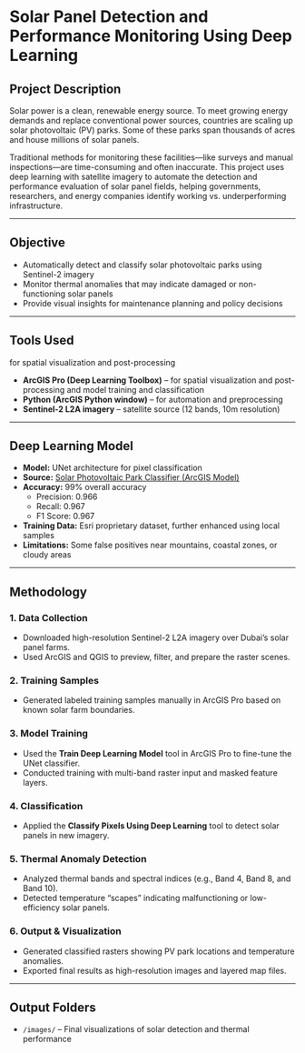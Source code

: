 # Solar Panel Detection and Performance Monitoring Using Deep Learning

## Project Description

Solar power is a clean, renewable energy source. To meet growing energy demands and replace conventional power sources, countries are scaling up solar photovoltaic (PV) parks. Some of these parks span thousands of acres and house millions of solar panels.

Traditional methods for monitoring these facilities—like surveys and manual inspections—are time-consuming and often inaccurate. This project uses deep learning with satellite imagery to automate the detection and performance evaluation of solar panel fields, helping governments, researchers, and energy companies identify working vs. underperforming infrastructure.

---

## Objective

- Automatically detect and classify solar photovoltaic parks using Sentinel-2 imagery  
- Monitor thermal anomalies that may indicate damaged or non-functioning solar panels  
- Provide visual insights for maintenance planning and policy decisions  

---

## Tools Used
 for spatial visualization and post-processing  
- **ArcGIS Pro (Deep Learning Toolbox)** – for spatial visualization and post-processing and model training and classification  
- **Python (ArcGIS Python window)** – for automation and preprocessing  
- **Sentinel-2 L2A imagery** – satellite source (12 bands, 10m resolution)

---

## Deep Learning Model

- **Model:** UNet architecture for pixel classification  
- **Source:** [Solar Photovoltaic Park Classifier (ArcGIS Model)](https://www.arcgis.com/home/item.html?id=55600a3a452c4b208d3c54026c3f7cd1)  
- **Accuracy:** 99% overall accuracy  
  - Precision: 0.966  
  - Recall: 0.967  
  - F1 Score: 0.967  
- **Training Data:** Esri proprietary dataset, further enhanced using local samples  
- **Limitations:** Some false positives near mountains, coastal zones, or cloudy areas  

---

## Methodology

### 1. Data Collection
- Downloaded high-resolution Sentinel-2 L2A imagery over Dubai’s solar panel farms.
- Used ArcGIS and QGIS to preview, filter, and prepare the raster scenes.

### 2. Training Samples
- Generated labeled training samples manually in ArcGIS Pro based on known solar farm boundaries.

### 3. Model Training
- Used the **Train Deep Learning Model** tool in ArcGIS Pro to fine-tune the UNet classifier.
- Conducted training with multi-band raster input and masked feature layers.

### 4. Classification
- Applied the **Classify Pixels Using Deep Learning** tool to detect solar panels in new imagery.

### 5. Thermal Anomaly Detection
- Analyzed thermal bands and spectral indices (e.g., Band 4, Band 8, and Band 10).
- Detected temperature “scapes” indicating malfunctioning or low-efficiency solar panels.

### 6. Output & Visualization
- Generated classified rasters showing PV park locations and temperature anomalies.
- Exported final results as high-resolution images and layered map files.

---

## Output Folders
- `/images/` – Final visualizations of solar detection and thermal performance  

